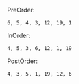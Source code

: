 PreOrder:
```
6, 5, 4, 3, 12, 19, 1
```
InOrder:
```
4, 5, 3, 6, 12, 1, 19
```
PostOrder:
```
4, 3, 5, 1, 19, 12, 6
```
